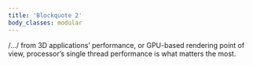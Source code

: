 ```yaml
---
title: 'Blockquote 2'
body_classes: modular
---
```


/…/ from 3D applications’ performance, or GPU-based rendering point of view, processor’s single thread performance is what matters the most.